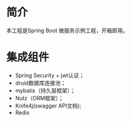 # 简介
本工程是Spring Boot 微服务示例工程，开箱即用。

# 集成组件
* Spring Security + jwt认证；
* druid数据库连接池；
* mybatis（持久层框架）；
* Nutz（ORM框架）；
* Knife4j(swagger API文档);
* Redis
